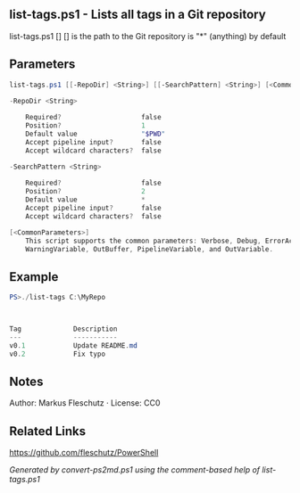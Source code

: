 ## list-tags.ps1 - Lists all tags in a Git repository

list-tags.ps1 [<RepoDir>] [<SearchPattern>]
<RepoDir> is the path to the Git repository
<SearchPattern> is "*" (anything) by default

## Parameters
```powershell
list-tags.ps1 [[-RepoDir] <String>] [[-SearchPattern] <String>] [<CommonParameters>]

-RepoDir <String>
    
    Required?                    false
    Position?                    1
    Default value                "$PWD"
    Accept pipeline input?       false
    Accept wildcard characters?  false

-SearchPattern <String>
    
    Required?                    false
    Position?                    2
    Default value                *
    Accept pipeline input?       false
    Accept wildcard characters?  false

[<CommonParameters>]
    This script supports the common parameters: Verbose, Debug, ErrorAction, ErrorVariable, WarningAction, 
    WarningVariable, OutBuffer, PipelineVariable, and OutVariable.
```

## Example
```powershell
PS>./list-tags C:\MyRepo



Tag             Description
---             -----------
v0.1            Update README.md
v0.2            Fix typo
```

## Notes
Author: Markus Fleschutz · License: CC0

## Related Links
https://github.com/fleschutz/PowerShell

*Generated by convert-ps2md.ps1 using the comment-based help of list-tags.ps1*
